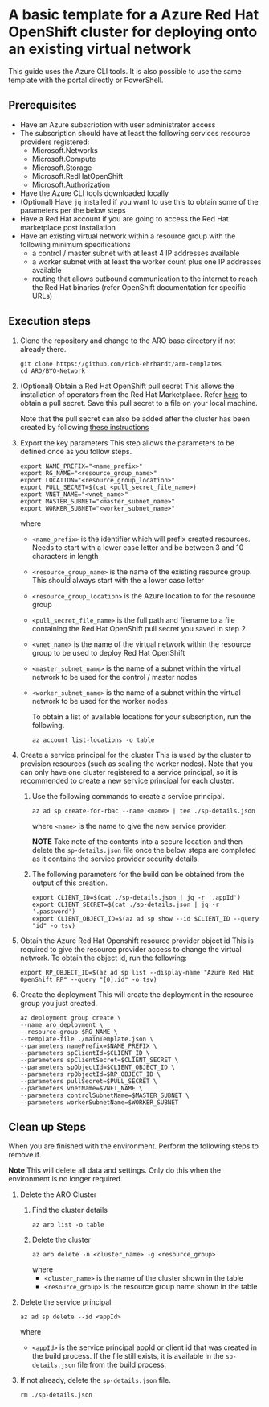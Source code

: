 # A basic template for a Azure Red Hat OpenShift cluster for deploying onto an existing virtual network

This guide uses the Azure CLI tools. It is also possible to use the same template with the portal directly or PowerShell.

## Prerequisites

- Have an Azure subscription with user administrator access
- The subscription should have at least the following services resource providers registered:
    - Microsoft.Networks
    - Microsoft.Compute
    - Microsoft.Storage
    - Microsoft.RedHatOpenShift
    - Microsoft.Authorization
- Have the Azure CLI tools downloaded locally
- (Optional) Have `jq` installed if you want to use this to obtain some of the parameters per the below steps
- Have a Red Hat account if you are going to access the Red Hat marketplace post installation
- Have an existing virtual network within a resource group with the following minimum specifications
    - a control / master subnet with at least 4 IP addresses available
    - a worker subnet with at least the worker count plus one IP addresses available
    - routing that allows outbound communication to the internet to reach the Red Hat binaries (refer OpenShift documentation for specific URLs)

## Execution steps

1. Clone the repository and change to the ARO base directory if not already there.
    ```shell
    git clone https://github.com/rich-ehrhardt/arm-templates
    cd ARO/BYO-Network
    ```

2. (Optional) Obtain a Red Hat OpenShift pull secret
    This allows the installation of operators from the Red Hat Marketplace. Refer [here](https://console.redhat.com/openshift/install/pull-secret) to obtain a pull secret. Save this pull secret to a file on your local machine.

    Note that the pull secret can also be added after the cluster has been created by following [these instructions](https://learn.microsoft.com/en-us/azure/openshift/howto-add-update-pull-secret)

3. Export the key parameters 
    This step allows the parameters to be defined once as you follow steps.
    ```shell
    export NAME_PREFIX="<name_prefix>"
    export RG_NAME="<resource_group_name>"
    export LOCATION="<resource_group_location>"
    export PULL_SECRET=$(cat <pull_secret_file_name>)
    export VNET_NAME="<vnet_name>"
    export MASTER_SUBNET="<master_subnet_name>"
    export WORKER_SUBNET="<worker_subnet_name>"
    ```
    where 
    - `<name_prefix>` is the identifier which will prefix created resources. Needs to start with a lower case letter and be between 3 and 10 characters in length
    - `<resource_group_name>` is the name of the existing resource group. This should always start with the a lower case letter
    - `<resource_group_location>` is the Azure location to for the resource group
    - `<pull_secret_file_name>` is the full path and filename to a file containing the Red Hat OpenShift pull secret you saved in step 2
    - `<vnet_name>` is the name of the virtual network within the resource group to be used to deploy Red Hat OpenShift
    - `<master_subnet_name>` is the name of a subnet within the virtual network to be used for the control / master nodes
    - `<worker_subnet_name>` is the name of a subnet within the virtual network to be used for the worker nodes


        To obtain a list of available locations for your subscription, run the following.
        ```shell
        az account list-locations -o table
        ```

4. Create a service principal for the cluster
    This is used by the cluster to provision resources (such as scaling the worker nodes).  Note that you can only have one cluster registered to a service principal, so it is recommended to create a new service principal for each cluster.
    1. Use the following commands to create a service principal.
        ```shell
        az ad sp create-for-rbac --name <name> | tee ./sp-details.json
        ```
        where `<name>` is the name to give the new service provider.

        **NOTE** Take note of the contents into a secure location and then delete the `sp-details.json` file once the below steps are completed as it contains the service provider security details.

    2. The following parameters for the build can be obtained from the output of this creation.
        ```shell
        export CLIENT_ID=$(cat ./sp-details.json | jq -r '.appId')
        export CLIENT_SECRET=$(cat ./sp-details.json | jq -r '.password')
        export CLIENT_OBJECT_ID=$(az ad sp show --id $CLIENT_ID --query "id" -o tsv)
        ```

5. Obtain the Azure Red Hat Openshift resource provider object id
    This is required to give the resource provider access to change the virtual network.
    To obtain the object id, run the following:
    ```shell
    export RP_OBJECT_ID=$(az ad sp list --display-name "Azure Red Hat OpenShift RP" --query "[0].id" -o tsv)
    ```

6. Create the deployment
    This will create the deployment in the resource group you just created.
    ```shell
    az deployment group create \
    --name aro_deployment \
    --resource-group $RG_NAME \
    --template-file ./mainTemplate.json \
    --parameters namePrefix=$NAME_PREFIX \
    --parameters spClientId=$CLIENT_ID \
    --parameters spClientSecret=$CLIENT_SECRET \
    --parameters spObjectId=$CLIENT_OBJECT_ID \
    --parameters rpObjectId=$RP_OBJECT_ID \
    --parameters pullSecret=$PULL_SECRET \
    --parameters vnetName=$VNET_NAME \
    --parameters controlSubnetName=$MASTER_SUBNET \
    --parameters workerSubnetName=$WORKER_SUBNET
    ```

## Clean up Steps

When you are finished with the environment. Perform the following steps to remove it. 

**Note** This will delete all data and settings. Only do this when the environment is no longer required.

1. Delete the ARO Cluster
    1. Find the cluster details
        ```shell
        az aro list -o table
        ```
    2. Delete the cluster
        ```shell
        az aro delete -n <cluster_name> -g <resource_group>
        ```
        where
        - `<cluster_name>` is the name of the cluster shown in the table
        - `<resource_group>` is the resource group name shown in the table

2. Delete the service principal
    ```shell
    az ad sp delete --id <appId>
    ```
    where
    - `<appId>` is the service principal appId or client id that was created in the build process. If the file still exists, it is available in the `sp-details.json` file from the build process.

3. If not already, delete the `sp-details.json` file.
    ```shell
    rm ./sp-details.json
    ```